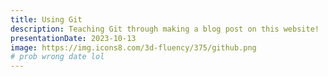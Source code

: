 ```yaml
---
title: Using Git
description: Teaching Git through making a blog post on this website!
presentationDate: 2023-10-13
image: https://img.icons8.com/3d-fluency/375/github.png
# prob wrong date lol
---
```



